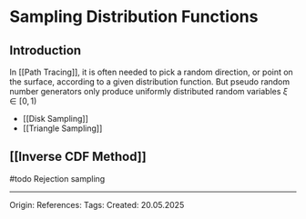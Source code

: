 # Sampling Distribution Functions

## Introduction

In [[Path Tracing]], it is often needed to pick a random direction, or point on the surface, according to a given distribution function.
But pseudo random number generators only produce uniformly distributed random variables $\xi \in [0, 1)$ 

- [[Disk Sampling]]
- [[Triangle Sampling]]
## [[Inverse CDF Method]]
#todo Rejection sampling

---

Origin: 
References: 
Tags: 
Created: 20.05.2025

